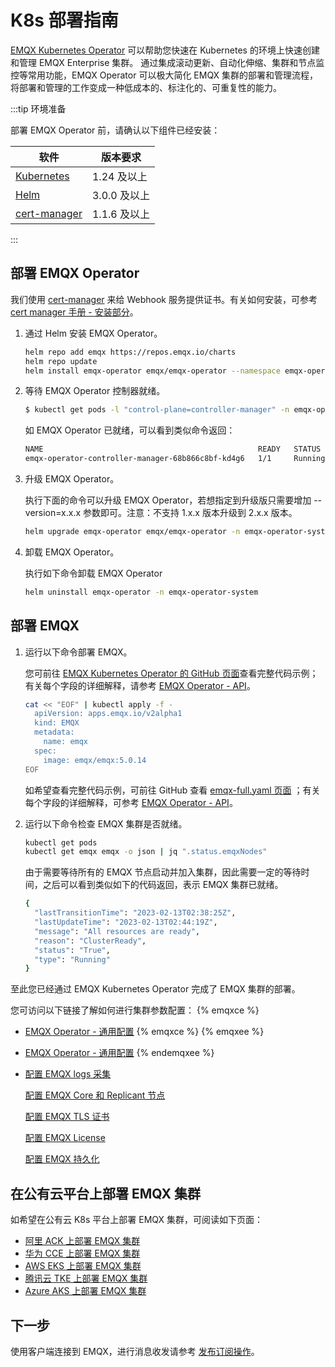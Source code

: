 # K8s 部署指南

[EMQX Kubernetes Operator](https://www.emqx.com/zh/emqx-kubernetes-operator) 可以帮助您快速在 Kubernetes 的环境上快速创建和管理 EMQX Enterprise 集群。 通过集成滚动更新、自动化伸缩、集群和节点监控等常用功能，EMQX Operator 可以极大简化 EMQX 集群的部署和管理流程，将部署和管理的工作变成一种低成本的、标注化的、可重复性的能力。

:::tip 环境准备

部署 EMQX Operator 前，请确认以下组件已经安装：

| 软件                                     | 版本要求     |
| ---------------------------------------- | ------------ |
| [Kubernetes](https://kubernetes.io/)     | 1.24 及以上  |
| [Helm](https://helm.sh/)                 | 3.0.0 及以上 |
| [cert-manager](https://cert-manager.io/) | 1.1.6 及以上 |

:::

## 部署 EMQX Operator

我们使用 [cert-manager](https://github.com/cert-manager/cert-manager) 来给 Webhook 服务提供证书。有关如何安装，可参考 [cert manager 手册 - 安装部分](https://cert-manager.io/docs/installation/)。

1. 通过 Helm 安装 EMQX Operator。

   ```bash
   helm repo add emqx https://repos.emqx.io/charts
   helm repo update
   helm install emqx-operator emqx/emqx-operator --namespace emqx-operator-system --create-namespace
   ```

2. 等待 EMQX Operator 控制器就绪。

   ```bash
   $ kubectl get pods -l "control-plane=controller-manager" -n emqx-operator-system
   ```

   如 EMQX Operator 已就绪，可以看到类似命令返回：

   ```bash
   NAME                                                READY   STATUS    RESTARTS   AGE
   emqx-operator-controller-manager-68b866c8bf-kd4g6   1/1     Running   0          15s
   ```

3. 升级 EMQX Operator。

   执行下面的命令可以升级 EMQX Operator，若想指定到升级版只需要增加 --version=x.x.x 参数即可。注意：不支持 1.x.x 版本升级到 2.x.x 版本。

   ```bash
   helm upgrade emqx-operator emqx/emqx-operator -n emqx-operator-system 
   ```

4. 卸载 EMQX Operator。

   执行如下命令卸载 EMQX Operator

   ```bash
   helm uninstall emqx-operator -n emqx-operator-system
   ```

## 部署 EMQX

1. 运行以下命令部署 EMQX。

   您可前往 [EMQX Kubernetes Operator 的 GitHub 页面](https://github.com/emqx/emqx-operator/blob/main/config/samples/emqx/v2alpha1/emqx-full.yaml)查看完整代码示例；有关每个字段的详细解释，请参考 [EMQX Operator - API](https://docs.emqx.com/en/emqx-operator/latest/reference/v2alpha1-reference.html)。

   ```bash
   cat << "EOF" | kubectl apply -f -
     apiVersion: apps.emqx.io/v2alpha1
     kind: EMQX
     metadata:
       name: emqx
     spec:
       image: emqx/emqx:5.0.14
   EOF
   ```

   如希望查看完整代码示例，可前往 GitHub 查看 [emqx-full.yaml 页面](https://github.com/emqx/emqx-operator/blob/main/config/samples/emqx/v2alpha1/emqx-full.yaml) ；有关每个字段的详细解释，可参考 [EMQX Operator - API](https://docs.emqx.com/en/emqx-operator/latest/reference/v2alpha1-reference.html)。

2. 运行以下命令检查 EMQX 集群是否就绪。

   ```bash
   kubectl get pods
   kubectl get emqx emqx -o json | jq ".status.emqxNodes"
   ```

   由于需要等待所有的 EMQX 节点启动并加入集群，因此需要一定的等待时间，之后可以看到类似如下的代码返回，表示 EMQX 集群已就绪。

   ```bash
   {
     "lastTransitionTime": "2023-02-13T02:38:25Z",
     "lastUpdateTime": "2023-02-13T02:44:19Z",
     "message": "All resources are ready",
     "reason": "ClusterReady",
     "status": "True",
     "type": "Running"
   }
   ```

至此您已经通过 EMQX Kubernetes Operator 完成了 EMQX 集群的部署。

您可访问以下链接了解如何进行集群参数配置：
{% emqxce %}

- [EMQX Operator - 通用配置](https://docs.emqx.com/zh/emqx-operator/latest/config/v1beta3/EmqxBroker.html)
{% emqxce %}
{% emqxee %}
- [EMQX Operator - 通用配置](https://docs.emqx.com/zh/emqx-operator/latest/config/v1beta3/EmqxEnterprise.html)
{% endemqxee %}

- [配置 EMQX logs 采集](https://docs.emqx.com/zh/emqx-operator/latest/tasks/configure-emqx-logs-collection.html)

  [配置 EMQX Core 和 Replicant 节点](https://docs.emqx.com/zh/emqx-operator/latest/tasks/configure-emqx-core-replicant.html)

  [配置 EMQX TLS 证书](https://docs.emqx.com/zh/emqx-operator/latest/tasks/configure-emqx-tls.html)

  [配置 EMQX License](https://docs.emqx.com/zh/emqx-operator/latest/tasks/configure-emqx-license.html)

  [配置 EMQX 持久化](https://docs.emqx.com/zh/emqx-operator/latest/tasks/configure-emqx-persistence.html)

## 在公有云平台上部署 EMQX 集群

如希望在公有云 K8s 平台上部署 EMQX 集群，可阅读如下页面：

- [阿里 ACK 上部署 EMQX 集群](https://docs.emqx.com/zh/emqx-operator/latest/deployment/aliyun-ack-deployment.html)
- [华为 CCE 上部署 EMQX 集群](https://docs.emqx.com/zh/emqx-operator/latest/deployment/cce-deployment.html)
- [AWS EKS 上部署 EMQX 集群](https://docs.emqx.com/zh/emqx-operator/latest/deployment/aws-eks-deployment.html)
- [腾讯云 TKE 上部署 EMQX 集群](https://docs.emqx.com/zh/emqx-operator/latest/deployment/tencent-tke-deployment.html)
- [Azure AKS 上部署 EMQX 集群](https://docs.emqx.com/zh/emqx-operator/latest/deployment/azure-deployment.html)

## 下一步

使用客户端连接到 EMQX，进行消息收发请参考 [发布订阅操作](../messaging/mqtt-publish-and-subscribe.md)。
